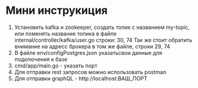 # Мини инструкиция
1. Установить kafka и zookeeper, создать топик с названием my-topic, или поменять название топика в файле internal/controller/kafka/user.go строки: 30, 74
  Так же стоит обратить внимание на адресс брокера в том же файле, строки 29, 74
2. В файле env/configPostgres.json указатьсвои данные для подключения к базе
3. cmd/app/main.go - указать порт
4. Для отправки rest запросов можно использовать postman
5. Для отправки graphQL - http://localhost:ВАШ_ПОРТ
